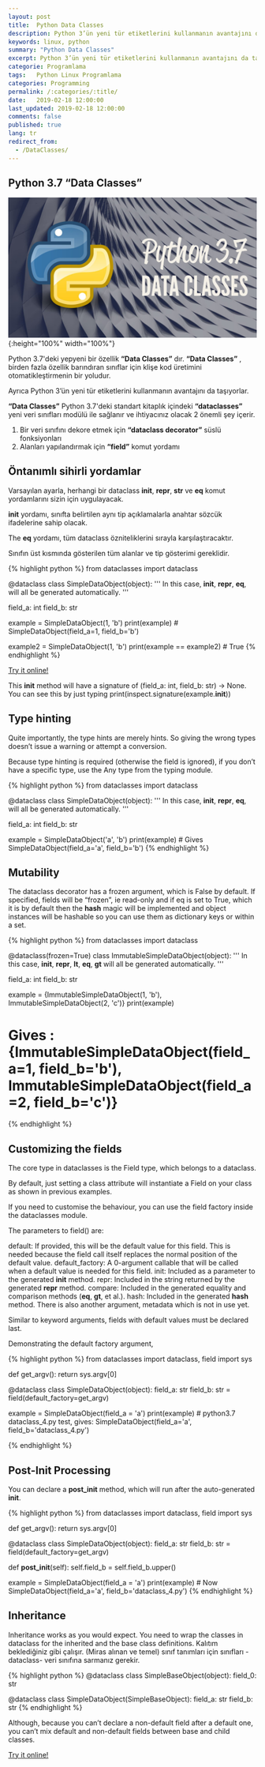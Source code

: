 ```yaml
---
layout: post
title:  Python Data Classes
description: Python 3’ün yeni tür etiketlerini kullanmanın avantajını da taşıyorlar.
keywords: linux, python
summary: "Python Data Classes"
excerpt: Python 3’ün yeni tür etiketlerini kullanmanın avantajını da taşıyorlar.
categorie: Programlama
tags:   Python Linux Programlama
categories: Programming
permalink: /:categories/:title/
date:   2019-02-18 12:00:00
last_updated: 2019-02-18 12:00:00
comments: false
published: true
lang: tr
redirect_from:
  - /DataClasses/
---
```

 
  
## Python 3.7 “Data Classes”

![Data Classes](/images/data-class/data-class.jpg "Data Classes"){:height="100%" width="100%"}

Python 3.7'deki yepyeni bir özellik __“Data Classes”__ dır. __“Data Classes”__ , birden fazla özellik barındıran sınıflar için klişe kod üretimini otomatikleştirmenin bir yoludur.

Ayrıca Python 3’ün yeni tür etiketlerini kullanmanın avantajını da taşıyorlar.

__“Data Classes”__  Python 3.7'deki standart kitaplık içindeki  __“dataclasses”__ yeni veri sınıfları modülü ile sağlanır ve ihtiyacınız olacak 2 önemli şey içerir.
 
1. Bir veri sınıfını dekore etmek için __“dataclass decorator”__ süslü fonksiyonları
2. Alanları yapılandırmak için __“field”__ komut yordamı

## Öntanımlı sihirli yordamlar
Varsayılan ayarla,  herhangi bir dataclass  __init__, __repr__, __str__ ve __eq__ komut yordamlarını sizin için uygulayacak.

__init__ yordamı, sınıfta belirtilen aynı tip açıklamalarla anahtar sözcük ifadelerine sahip olacak.

The __eq__ yordamı, tüm dataclass özniteliklerini sırayla karşılaştıracaktır.

Sınıfın üst kısmında gösterilen tüm alanlar ve tip gösterimi gereklidir. 

{% highlight python %}
from dataclasses import dataclass

@dataclass
class SimpleDataObject(object):
  '''
  In this case,
  __init__, __repr__, __eq__,  will all be generated automatically.
  '''
  
  field_a: int
  field_b: str

example = SimpleDataObject(1, 'b')
print(example)  # SimpleDataObject(field_a=1, field_b='b')

example2 = SimpleDataObject(1, 'b')
print(example == example2)  # True
{% endhighlight %}

[Try it online!](https://tio.run/##jU7BTsMwDL3nK57EIatUIQG3SpE4cNmJA9wrt/VYUJqUxBPs64tXuu2wC1JiP9vvPXs6yj7Fp3ne5TRiIKE@UClc4McpZbm2jHm@4iXiTTmBX7T72n1yL5u0pKoxgLVW4zZC9r6gp8K11m3ro5e2rRVlnvIf4q9TxrcPAaS/Y3xw5EzCA@ggaSTxvU6O9xdnfTvPYWipgY9yKbsGRbIx/EOn4@Bur3yoYTtbmSmrcLMSK@DulrqucCpZ7d0iPds//tsfzuEsWna95wPP8y8 "Python 3 – Try It Online")

This __init__ method will have a signature of (field_a: int, field_b: str) -> None. You can see this by just typing print(inspect.signature(example.__init__))

## Type hinting
Quite importantly, the type hints are merely hints. So giving the wrong types doesn’t issue a warning or attempt a conversion.

Because type hinting is required (otherwise the field is ignored), if you don’t have a specific type, use the Any type from the typing module.


{% highlight python %}
from dataclasses import dataclass


@dataclass
class SimpleDataObject(object):
  '''
  In this case,
  __init__, __repr__, __eq__,  will all be generated automatically.
  '''
  
  field_a: int
  field_b: str

example = SimpleDataObject('a', 'b')
print(example)  # Gives SimpleDataObject(field_a='a', field_b='b')
{% endhighlight %}

## Mutability
The dataclass decorator has a frozen argument, which is False by default. If specified, fields will be “frozen”, ie read-only and if eq is set to True, which it is by default then the __hash__ magic will be implemented and object instances will be hashable so you can use them as dictionary keys or within a set.


{% highlight python %}
from dataclasses import dataclass

@dataclass(frozen=True)
class ImmutableSimpleDataObject(object):
  '''
  In this case,
  __init__, __repr__, __lt__, __eq__, __gt__ will all be generated automatically.
  '''
  
  field_a: int
  field_b: str

example = {ImmutableSimpleDataObject(1, 'b'), ImmutableSimpleDataObject(2, 'c')}
print(example)

# Gives : {ImmutableSimpleDataObject(field_a=1, field_b='b'), ImmutableSimpleDataObject(field_a=2, field_b='c')}

{% endhighlight %}

## Customizing the fields
The core type in dataclasses is the Field type, which belongs to a dataclass.

By default, just setting a class attribute will instantiate a Field on your class as shown in previous examples.

If you need to customise the behaviour, you can use the field factory inside the dataclasses module.

The parameters to field() are:

default: If provided, this will be the default value for this field. This is needed because the field call itself replaces the normal position of the default value.
default_factory: A 0-argument callable that will be called when a default value is needed for this field.
init: Included as a parameter to the generated __init__ method.
repr: Included in the string returned by the generated __repr__ method.
compare: Included in the generated equality and comparison methods (__eq__, __gt__, et al.).
hash: Included in the generated __hash__ method.
There is also another argument, metadata which is not in use yet.

Similar to keyword arguments, fields with default values must be declared last.

Demonstrating the default factory argument,


{% highlight python %}
from dataclasses import dataclass, field
import sys


def get_argv():
    return sys.argv[0]


@dataclass
class SimpleDataObject(object):
  field_a: str
  field_b: str = field(default_factory=get_argv)

example = SimpleDataObject(field_a = 'a')
print(example)  # python3.7 dataclass_4.py test, gives: SimpleDataObject(field_a='a', field_b='dataclass_4.py')


{% endhighlight %}

## Post-Init Processing
You can declare a __post_init__ method, which will run after the auto-generated __init__.


{% highlight python %}
from dataclasses import dataclass, field
import sys


def get_argv():
    return sys.argv[0]


@dataclass
class SimpleDataObject(object): 
  field_a: str
  field_b: str = field(default_factory=get_argv)

  def __post_init__(self):
      self.field_b = self.field_b.upper()

example = SimpleDataObject(field_a = 'a')
print(example)  # Now SimpleDataObject(field_a='a', field_b='dataclass_4.py')
{% endhighlight %}

## Inheritance
Inheritance works as you would expect. You need to wrap the classes in dataclass for the inherited and the base class definitions.
Kalıtım beklediğiniz gibi çalışır. (Miras alınan ve temel) sınıf tanımları için sınıfları -dataclass- veri sınıfına sarmanız gerekir. 

{% highlight python %}
@dataclass
class SimpleBaseObject(object):
    field_0: str

@dataclass
class SimpleDataObject(SimpleBaseObject):
  field_a: str
  field_b: str
{% endhighlight %}

Although, because you can’t declare a non-default field after a default one, you can’t mix default and non-default fields between base and child classes.

[Try it online!](https://tio.run/##K6gsycjPM/7/P60oP1chJbEkMTknsbg4tVghM7cgv6gEIcTF5YBgg0mFgPzMvBIrLgUgqLBSSMvJTywBcyqROVVQjoKtgoGeARdXAZAB1qhhqGeqo2CkZ6rJVVAE4hdo/v8PAA "Python 3 – Try It Online")

